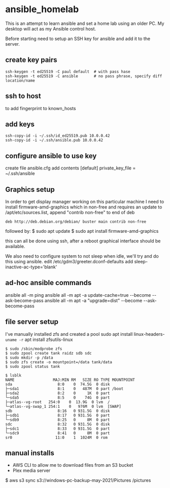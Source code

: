 # ansible_homelab

This is an attempt to learn ansible and set a home lab using an older PC. My desktop will act as my Ansible control host.

Before starting need to setup an SSH key for ansible and add it to the server.

## create key pairs
	ssh-keygen -t ed25519 -C paul default  # with pass hase 
	ssh-keygen -t ed25519 -C ansible       # no pass phrase, specify diff location/name

## ssh to host
to add fingerprint to known_hosts

## add keys
	ssh-copy-id -i ~/.ssh/id_ed25519.pub 10.0.0.42
	ssh-copy-id -i ~/.ssh/ansible.pub 10.0.0.42

## configure ansible to use key
create file ansible.cfg
add contents
	[default]
	private_key_file = ~/.ssh/ansible

## Graphics setup
In order to get display manager working on this particular machine I need to install firmware-amd-graphics which in non-free and requires an update to /apt/etc/sources.list, append "contrib non-free" to end of deb 

	deb http://deb.debian.org/debian/ buster main contrib non-free

followed by:
	$ sudo apt update
	$ sudo apt install firmware-amd-graphics

this can all be done using ssh, after a reboot graphical interface should be available.

We also need to configure system to not sleep when idle, we'll try and do this using ansible.
edit /etc/gdm3/greeter.dconf-defaults 
add sleep-inactive-ac-type='blank'

## ad-hoc ansible commands
ansible all -m ping
ansible all -m apt -a update-cache=true --become --ask-become-pass
ansible all -m apt -a "upgrade=dist" --become --ask-become-pass

## file server setup
I've manually installed zfs and created a pool
	sudo apt install linux-headers-`uname -r`
	apt install zfsutils-linux

	$ sudo /sbin/modprobe zfs
	$ sudo zpool create tank raidz sdb sdc
	$ sudo mkdir -p /data
	$ sudo zfs create -o mountpoint=/data tank/data
	$ sudo zpool status tank

	$ lsblk
	NAME                 MAJ:MIN RM   SIZE RO TYPE MOUNTPOINT
	sda                    8:0    0  74.5G  0 disk 
	├─sda1                 8:1    0   487M  0 part /boot
	├─sda2                 8:2    0     1K  0 part 
	└─sda5                 8:5    0    74G  0 part 
	├─atlas--vg-root   254:0    0  13.9G  0 lvm  /
	└─atlas--vg-swap_1 254:1    0   976M  0 lvm  [SWAP]
	sdb                    8:16   0 931.5G  0 disk 
	├─sdb1                 8:17   0 931.5G  0 part 
	└─sdb9                 8:25   0     8M  0 part 
	sdc                    8:32   0 931.5G  0 disk 
	├─sdc1                 8:33   0 931.5G  0 part 
	└─sdc9                 8:41   0     8M  0 part 
	sr0                   11:0    1  1024M  0 rom 

## manual installs
- AWS CLI to allow me to download files from an S3 bucket
- Plex media server

$ aws s3 sync s3://windows-pc-backup-may-2021/Pictures /pictures
